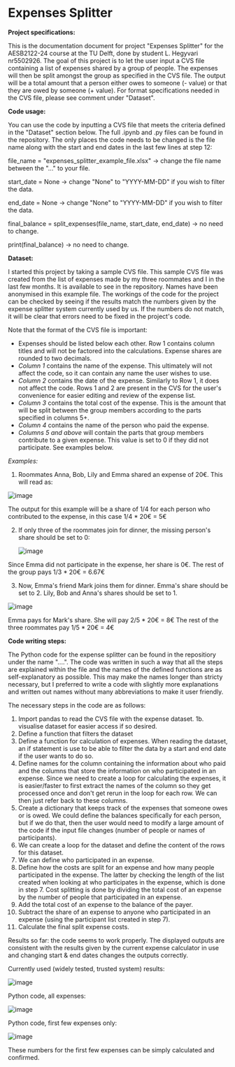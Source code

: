 # Expenses Splitter

**Project specifications:**

This is the documentation document for project "Expenses Splitter" for the AESB2122-24 course at the TU Delft, done by student L. Hegyvari nr5502926. The goal of this project is to let the user input a CVS file containing a list of expenses shared by a group of people. The expenses will then be split amongst the group as specified in the CVS file. The output will be a total amount that a person either owes to someone (- value) or that they are owed by someone (+ value). For format specifications needed in the CVS file, please see comment under "Dataset". 


**Code usage:**

You can use the code by inputting a CVS file that meets the criteria defined in the "Dataset" section below. The full .ipynb and .py files can be found in the repository. The only places the code needs to be changed is the file name along with the start and end dates in the last few lines at step 12:

file_name = "expenses_splitter_example_file.xlsx" -> change the file name between the "..." to your file.

start_date = None -> change "None" to "YYYY-MM-DD" if you wish to filter the data.

end_date = None -> change "None" to "YYYY-MM-DD" if you wish to filter the data.

final_balance = split_expenses(file_name, start_date, end_date) -> no need to change. 

print(final_balance) -> no need to change.


**Dataset:**

I started this project by taking a sample CVS file. This sample CVS file was created from the list of expenses made by my three roommates and I in the last few months. It is available to see in the repository. Names have been anonymised in this example file. The workings of the code for the project can be checked by seeing if the results match the numbers given by the expense splitter system currently used by us. If the numbers do not match, it will be clear that errors need to be fixed in the project's code.

Note that the format of the CVS file is important:
- Expenses should be listed below each other. Row 1 contains column titles and will not be factored into the calculations. Expense shares are rounded to two decimals.
- _Column 1_ contains the name of the expense. This ultimately will not affect the code, so it can contain any name the user wishes to use.
- _Column 2_ contains the date of the expense. Similarly to Row 1, it does not affect the code. Rows 1 and 2 are present in the CVS for the user's convenience for easier editing and review of the expense list.
- _Column 3_ contains the total cost of the expense. This is the amount that will be split between the group members according to the parts specified in columns 5+.
- _Column 4_ contains the name of the person who paid the expense.
- _Columns 5 and above_ will contain the parts that group members contribute to a given expense. This value is set to 0 if they did not participate. See examples below.

_Examples:_

1. Roommates Anna, Bob, Lily and Emma shared an expense of 20€. This will read as:

![image](https://github.com/user-attachments/assets/089356b2-5489-4909-ac96-2113d39f3848)

The output for this example will be a share of 1/4 for each person who contributed to the expense, in this case 1/4 * 20€ = 5€ 

2. If only three of the roommates join for dinner, the missing person's share should be set to 0:
 
   ![image](https://github.com/user-attachments/assets/f2313a16-4cb9-4ff4-b2c1-7edae904276a)

Since Emma did not participate in the expense, her share is 0€. The rest of the group pays 1/3 * 20€ = 6.67€

3. Now, Emma's friend Mark joins them for dinner. Emma's share should be set to 2. Lily, Bob and Anna's shares should be set to 1.

![image](https://github.com/user-attachments/assets/23e731c8-c549-4bb5-9ab0-4705ccd22c3f)

Emma pays for Mark's share. She will pay 2/5 * 20€ = 8€ The rest of the three roommates pay 1/5 * 20€ = 4€


**Code writing steps:**

The Python code for the expense splitter can be found in the repositiory under the name "....". The code was written in such a way that all the steps are explained within the file and the names of the defined functions are as self-explanatory as possible. This may make the names longer than stricty necessary, but I preferred to write a code with slightly more explanations and written out names without many abbreviations to make it user friendly.

The necessary steps in the code are as follows:
1. Import pandas to read the CVS file with the expense dataset.
1b. visualise dataset for easier access if so desired.
2. Define a function that filters the dataset 
3. Define a function for calculation of expenses. When reading the dataset, an if statement is use to be able to filter the data by a start and end date if the user wants to do so.
4. Define names for the column containing the information about who paid and the columns that store the information on who participated in an expense. Since we need to create a loop for calculating the expenses, it is easier/faster to first extract the names of the column so they get processed once and don't get rerun in the loop for each row. We can then just refer back to these columns.
5. Create a dictionary that keeps track of the expenses that someone owes or is owed. We could define the balances specifically for each person, but if we do that, then the user would need to modify a large amount of the code if the input file changes (number of people or names of participants).
6. We can create a loop for the dataset and define the content of the rows for this dataset.
7. We can define who participated in an expense.
8. Define how the costs are split for an expense and how many people participated in the expense. The latter by checking the length of the list created when looking at who participates in the expense, which is done in step 7. Cost splitting is done by dividing the total cost of an expense by the number of people that participated in an expense.
9. Add the total cost of an expense to the balance of the payer.
10. Subtract the share of an expense to anyone who participated in an expense (using the participant list created in step 7).
11. Calculate the final split expense costs.

Results so far: the code seems to work properly. The displayed outputs are consistent with the results given by the current expense calculator in use and changing start & end dates changes the outputs correctly.

Currently used (widely tested, trusted system) results:

![image](https://github.com/user-attachments/assets/7aff6f1b-5653-426b-aca8-a5eb98e20d5e)

Python code, all expenses:

![image](https://github.com/user-attachments/assets/11f2b148-4299-4aca-aa4d-f3d8d635c8de)

Python code, first few expenses only:

![image](https://github.com/user-attachments/assets/412787ea-f93d-43f5-b389-37f3a22de85a)

These numbers for the first few expenses can be simply calculated and confirmed.

